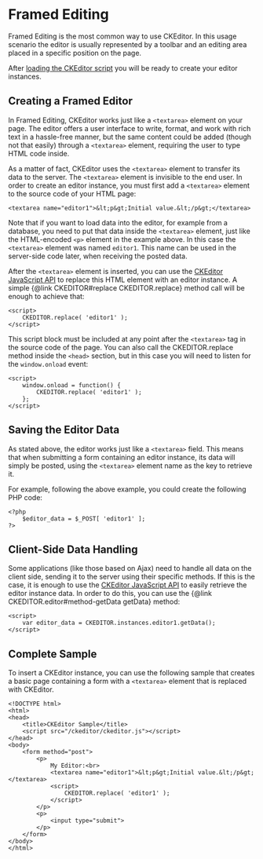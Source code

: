 # Framed Editing

Framed Editing is the most common way to use CKEditor. In this usage scenario the editor is usually represented by a toolbar and an editing area placed in a specific position on the page.

After [loading the CKEditor script](#!/guide/dev_ckeditor_js_load) you will be ready to create your editor instances.

## Creating a Framed Editor

In Framed Editing, CKEditor works just like a `<textarea>` element on your page. The editor offers a user interface to write, format, and work with rich text in a hassle-free manner, but the same content could be added (though not that easily) through a `<textarea>` element, requiring the user to type HTML code inside.

As a matter of fact, CKEditor uses the `<textarea>` element to transfer its data to the server. The `<textarea>` element is invisible to the end user. In order to create an editor instance, you must first add a `<textarea>` element to the source code of your HTML page:

	<textarea name="editor1">&lt;p&gt;Initial value.&lt;/p&gt;</textarea>

Note that if you want to load data into the editor, for example from a database, you need to put that data inside the `<textarea>` element, just like the HTML-encoded `<p>` element in the example above. In this case the `<textarea>` element was named `editor1`. This name can be used in the server-side code later, when receiving the posted data.

After the `<textarea>` element is inserted, you can use the [CKEditor JavaScript API](#!/api) to replace this HTML element with an editor instance. A simple {@link CKEDITOR#replace CKEDITOR.replace} method call will be enough to achieve that:

	<script>
		CKEDITOR.replace( 'editor1' );
	</script>

This script block must be included at any point after the `<textarea>` tag in the source code of the page. You can also call the CKEDITOR.replace method inside the `<head>` section, but in this case you will need to listen for the `window.onload` event:

	<script>
		window.onload = function() {
			CKEDITOR.replace( 'editor1' );
		};
	</script>

## Saving the Editor Data

As stated above, the editor works just like a `<textarea>` field. This means that when submitting a form containing an editor instance, its data will simply be posted, using the `<textarea>` element name as the key to retrieve it.

For example, following the above example, you could create the following PHP code:

	<?php
		$editor_data = $_POST[ 'editor1' ];
	?>

## Client-Side Data Handling

Some applications (like those based on Ajax) need to handle all data on the client side, sending it to the server using their specific methods. If this is the case, it is enough to use the [CKEditor JavaScript API](#!/api) to easily retrieve the editor instance data. In order to do this, you can use the {@link CKEDITOR.editor#method-getData getData} method:

	<script>
		var editor_data = CKEDITOR.instances.editor1.getData();
	</script>

## Complete Sample

To insert a CKEditor instance, you can use the following sample that creates a basic page containing a form with a `<textarea>` element that is replaced with CKEditor.

	<!DOCTYPE html>
	<html>
	<head>
		<title>CKEditor Sample</title>
		<script src="/ckeditor/ckeditor.js"></script>
	</head>
	<body>
		<form method="post">
			<p>
				My Editor:<br>
				<textarea name="editor1">&lt;p&gt;Initial value.&lt;/p&gt;</textarea>
				<script>
					CKEDITOR.replace( 'editor1' );
				</script>
			</p>
			<p>
				<input type="submit">
			</p>
		</form>
	</body>
	</html>
